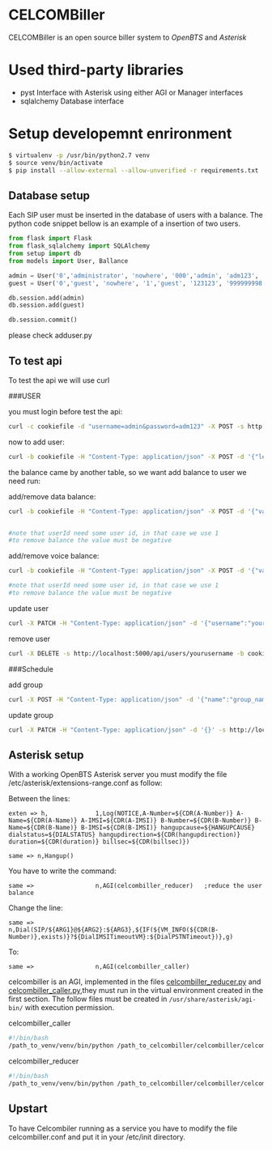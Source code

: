 
CELCOMBiller
============

CELCOMBiller is an open source biller system to *OpenBTS* and *Asterisk*



# Used third-party libraries

* pyst
  Interface with Asterisk using either AGI or Manager interfaces
* sqlalchemy
  Database interface

# Setup developemnt enrironment

```bash
$ virtualenv -p /usr/bin/python2.7 venv
$ source venv/bin/activate
$ pip install --allow-external --allow-unverified -r requirements.txt
```

## Database setup

Each SIP user must be inserted in the database of users with a balance. The python code snippet bellow is an example of a insertion of two users.

```python
from flask import Flask
from flask_sqlalchemy import SQLAlchemy
from setup import db
from models import User, Ballance

admin = User('0','administrator', 'nowhere', '000','admin', 'adm123', '999999999','999999999999999', '0' ,'0')
guest = User('0','guest', 'nowhere', '1','guest', '123123', '999999998','999999999999998', '0' ,'0')

db.session.add(admin)
db.session.add(guest)

db.session.commit()
```

please check adduser.py



## To test api

To test the api we will use curl

###USER

you must login before test the api:

```bash
curl -c cookiefile -d "username=admin&password=adm123" -X POST -s http://localhost:5000/login
```

now to add user:

```bash
curl -b cookiefile -H "Content-Type: application/json" -X POST -d '{"level":"1", "username":"yourusername","password":"yourpassword","clid":"999999999","imsi":"12345678900", "name":"administrator","address":"lasse","cpf":"000","voice_balance":"0","data_balance":"0"}' -s http://localhost:5000/api/users
```

the balance came by another table, so we want add balance to user we need run:

add/remove data balance:

```bash
curl -b cookiefile -H "Content-Type: application/json" -X POST -d '{"value": "1000", "user_id":3,"origin":"web"}' -s http://localhost:5000/api/data_balance


#note that userId need some user id, in that case we use 1
#to remove balance the value must be negative
```

add/remove voice balance:

```bash
curl -b cookiefile -H "Content-Type: application/json" -X POST -d '{"value": "1000", "from_user_id":1, "origin":"web"}' -s http://localhost:5000/api/voice_balance

#note that userId need some user id, in that case we use 1
#to remove balance the value must be negative
```


update user

```bash
curl -X PATCH -H "Content-Type: application/json" -d '{"username":"yournewusername","password":"yournewpassowrd"}' -s http://localhost:5000/api/users/youroldusername -b cookiefile
```

remove user

```bash
curl -X DELETE -s http://localhost:5000/api/users/yourusername -b cookiefile
```

###Schedule

add group

```bash
curl -X POST -H "Content-Type: application/json" -d '{"name":"group_name","day":1, "month":1, "year":3000, "count":10}' -s http://localhost:5000/api/schedules
```

update group

```bash
curl -X PATCH -H "Content-Type: application/json" -d '{}' -s http://localost:5000/api/schedules/schedule
```


## Asterisk setup

With a working OpenBTS  Asterisk server you must modify the file /etc/asterisk/extensions-range.conf as follow:

Between the lines:

```
exten => h,             1,Log(NOTICE,A-Number=${CDR(A-Number)} A-Name=${CDR(A-Name)} A-IMSI=${CDR(A-IMSI)} B-Number=${CDR(B-Number)} B-Name=${CDR(B-Name)} B-IMSI=${CDR(B-IMSI)} hangupcause=${HANGUPCAUSE} dialstatus=${DIALSTATUS} hangupdirection=${CDR(hangupdirection)} duration=${CDR(duration)} billsec=${CDR(billsec)})

same => n,Hangup()
```

You have to write the command:

```
same =>                 n,AGI(celcombiller_reducer)   ;reduce the user balance

```


Change the line:

```
same =>                        n,Dial(SIP/${ARG1}@${ARG2}:${ARG3},${IF(${VM_INFO(${CDR(B-Number)},exists)}?${DialIMSITimeoutVM}:${DialPSTNTimeout})},g)
```

To:

```
same =>                 n,AGI(celcombiller_caller)
```



celcombiller is an AGI, implemented in the files  [celcombiller_reducer.py](celcombiller_reducer.py) and  [celcombiller_caller.py](celcombiller_caler.py),they must run in the virtual environment created in the first section. The follow files must be created in `/usr/share/asterisk/agi-bin/`  with execution permission.

celcombiller_caller
```bash
#!/bin/bash
/path_to_venv/venv/bin/python /path_to_celcombiller/celcombiller/celcombiller_caller.py
```

celcombiller_reducer
```bash
#!/bin/bash
/path_to_venv/venv/bin/python /path_to_celcombiller/celcombiller/celcombiller_reducer.py
```


## Upstart

To have Celcombiler running as a service you have to modify the file celcombiller.conf and put it in your /etc/init directory.

